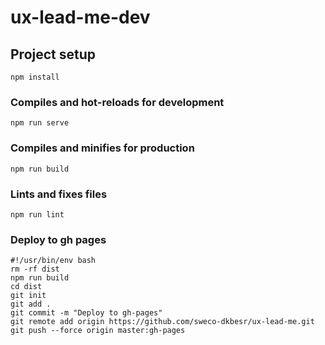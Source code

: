 # ux-lead-me-dev

## Project setup
```
npm install
```

### Compiles and hot-reloads for development
```
npm run serve
```

### Compiles and minifies for production
```
npm run build
```

### Lints and fixes files
```
npm run lint
```

### Deploy to gh pages

```
#!/usr/bin/env bash
rm -rf dist
npm run build
cd dist
git init
git add .
git commit -m "Deploy to gh-pages"
git remote add origin https://github.com/sweco-dkbesr/ux-lead-me.git
git push --force origin master:gh-pages
```
